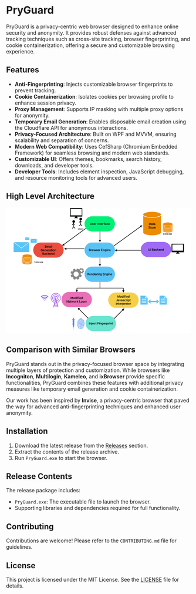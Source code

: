 
# PryGuard

PryGuard is a privacy-centric web browser designed to enhance online security and anonymity. It provides robust defenses against advanced tracking techniques such as cross-site tracking, browser fingerprinting, and cookie containerization, offering a secure and customizable browsing experience.

## Features

- **Anti-Fingerprinting**: Injects customizable browser fingerprints to prevent tracking.
- **Cookie Containerization**: Isolates cookies per browsing profile to enhance session privacy.
- **Proxy Management**: Supports IP masking with multiple proxy options for anonymity.
- **Temporary Email Generation**: Enables disposable email creation using the Cloudflare API for anonymous interactions.
- **Privacy-Focused Architecture**: Built on WPF and MVVM, ensuring scalability and separation of concerns.
- **Modern Web Compatibility**: Uses CefSharp (Chromium Embedded Framework) for seamless browsing and modern web standards.
- **Customizable UI**: Offers themes, bookmarks, search history, downloads, and developer tools.
- **Developer Tools**: Includes element inspection, JavaScript debugging, and resource monitoring tools for advanced users.

## High Level Architecture

![High Level Architecture](./Public/HighLevelArch.png)


## Comparison with Similar Browsers

PryGuard stands out in the privacy-focused browser space by integrating multiple layers of protection and customization. While browsers like **Incogniton**, **Multilogin**, **Kameleo**, and **ixBrowser** provide specific functionalities, PryGuard combines these features with additional privacy measures like temporary email generation and cookie containerization. 

Our work has been inspired by **Invise**, a privacy-centric browser that paved the way for advanced anti-fingerprinting techniques and enhanced user anonymity.

## Installation

1. Download the latest release from the [Releases](https://github.com/pannagkumaar/PryGuard/releases) section.
2. Extract the contents of the release archive.
3. Run `PryGuard.exe` to start the browser.

## Release Contents

The release package includes:
- `PryGuard.exe`: The executable file to launch the browser.
- Supporting libraries and dependencies required for full functionality.

## Contributing

Contributions are welcome! Please refer to the `CONTRIBUTING.md` file for guidelines.

## License

This project is licensed under the MIT License. See the [LICENSE](./LICENSE) file for details.

